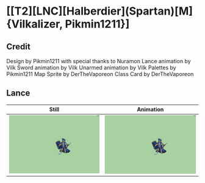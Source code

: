 # [\[T2\]\[LNC\]\[Halberdier\]\(Spartan\)\[M\]{Vilkalizer, Pikmin1211}]

## Credit

Design by Pikmin1211 with special thanks to Nuramon
Lance animation by Vilk
Sword animation by Vilk
Unarmed animation by Vilk
Palettes by Pikmin1211
Map Sprite by DerTheVaporeon
Class Card by DerTheVaporeon
	
## Lance

| Still | Animation |
| :---: | :-------: |
| ![Lance still](./Lance_000.png) | ![Lance animation](./Lance.gif) |
